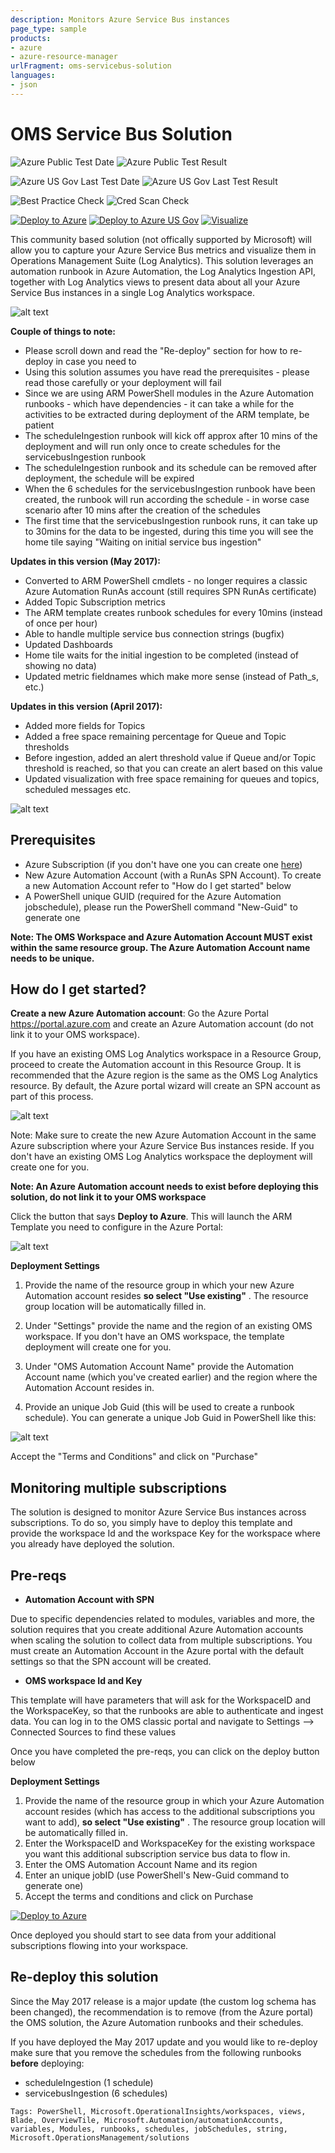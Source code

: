 ```yaml
---
description: Monitors Azure Service Bus instances
page_type: sample
products:
- azure
- azure-resource-manager
urlFragment: oms-servicebus-solution
languages:
- json
---
```

# OMS Service Bus Solution

![Azure Public Test Date](https://azurequickstartsservice.blob.core.windows.net/badges/demos/oms-servicebus-solution/PublicLastTestDate.svg)
![Azure Public Test Result](https://azurequickstartsservice.blob.core.windows.net/badges/demos/oms-servicebus-solution/PublicDeployment.svg)

![Azure US Gov Last Test Date](https://azurequickstartsservice.blob.core.windows.net/badges/demos/oms-servicebus-solution/FairfaxLastTestDate.svg)
![Azure US Gov Last Test Result](https://azurequickstartsservice.blob.core.windows.net/badges/demos/oms-servicebus-solution/FairfaxDeployment.svg)

![Best Practice Check](https://azurequickstartsservice.blob.core.windows.net/badges/demos/oms-servicebus-solution/BestPracticeResult.svg)
![Cred Scan Check](https://azurequickstartsservice.blob.core.windows.net/badges/demos/oms-servicebus-solution/CredScanResult.svg)

[![Deploy to Azure](https://raw.githubusercontent.com/Azure/azure-quickstart-templates/master/1-CONTRIBUTION-GUIDE/images/deploytoazure.svg?sanitize=true)](https://portal.azure.com/#create/Microsoft.Template/uri/https%3A%2F%2Fraw.githubusercontent.com%2FAzure%2Fazure-quickstart-templates%2Fmaster%2Fdemos%2Foms-servicebus-solution%2Fazuredeploy.json)
[![Deploy to Azure US Gov](https://raw.githubusercontent.com/Azure/azure-quickstart-templates/master/1-CONTRIBUTION-GUIDE/images/deploytoazuregov.svg?sanitize=true)](https://portal.azure.us/#create/Microsoft.Template/uri/https%3A%2F%2Fraw.githubusercontent.com%2FAzure%2Fazure-quickstart-templates%2Fmaster%2Fdemos%2Foms-servicebus-solution%2Fazuredeploy.json)
[![Visualize](https://raw.githubusercontent.com/Azure/azure-quickstart-templates/master/1-CONTRIBUTION-GUIDE/images/visualizebutton.svg?sanitize=true)](http://armviz.io/#/?load=https%3A%2F%2Fraw.githubusercontent.com%2FAzure%2Fazure-quickstart-templates%2Fmaster%2Fdemos%2Foms-servicebus-solution%2Fazuredeploy.json)

This community based solution (not offically supported by Microsoft) will allow you to capture your Azure Service Bus metrics and visualize them in Operations Management Suite (Log Analytics). This solution leverages an automation runbook in Azure Automation, the Log Analytics Ingestion API, together with Log Analytics views to present data about all your Azure Service Bus instances in a single Log Analytics workspace.

![alt text](images/ServiceBusSolution.png "Solution View")

**Couple of things to note:**
+ Please scroll down and read the "Re-deploy" section for how to re-deploy in case you need to
+ Using this solution assumes you have read the prerequisites - please read those carefully or your deployment will fail
+ Since we are using ARM PowerShell modules in the Azure Automation runbooks - which have dependencies - it can take a while for the activities to be extracted during deployment of the ARM template, be patient
+ The scheduleIngestion runbook will kick off approx after 10 mins of the deployment and will run only once to create schedules for the servicebusIngestion runbook
+ The scheduleIngestion runbook and its schedule can be removed after deployment, the schedule will be expired
+ When the 6 schedules for the servicebusIngestion runbook have been created, the runbook will run according the schedule - in worse case scenario after 10 mins after the creation of the schedules
+ The first time that the servicebusIngestion runbook runs, it can take up to 30mins for the data to be ingested, during this time you will see the home tile saying "Waiting on initial service bus ingestion"

**Updates in this version (May 2017):**
+ Converted to ARM PowerShell cmdlets - no longer requires a classic Azure Automation RunAs account (still requires SPN RunAs certificate)
+ Added Topic Subscription metrics
+ The ARM template creates runbook schedules for every 10mins (instead of once per hour)
+ Able to handle multiple service bus connection strings (bugfix)
+ Updated Dashboards
+ Home tile waits for the initial ingestion to be completed (instead of showing no data)
+ Updated metric fieldnames which make more sense (instead of Path_s, etc.)

**Updates in this version (April 2017):**
+ Added more fields for Topics
+ Added a free space remaining percentage for Queue and Topic thresholds
+ Before ingestion, added an alert threshold value if Queue and/or Topic threshold is reached, so that you can create an alert based on this value
+ Updated visualization with free space remaining for queues and topics, scheduled messages etc.

![alt text](images/FreeSpaceAndAlertThreshold.png "Free space percentage and Alert Threshold")

## Prerequisites

+ Azure Subscription (if you don't have one you can create one [here](https://azure.microsoft.com/free/))
+ New Azure Automation Account (with a RunAs SPN Account). To create a new Automation Account refer to "How do I get started"  below
+ A PowerShell unique GUID (required for the Azure Automation jobschedule), please run the PowerShell command "New-Guid" to generate one

**Note: The OMS Workspace and Azure Automation Account MUST exist within the same resource group. The Azure Automation Account name needs to be unique.**

## How do I get started?

**Create a new Azure Automation account**: Go the Azure Portal https://portal.azure.com and create an Azure Automation account (do not link it to your OMS workspace).

If you have an existing OMS Log Analytics workspace in a Resource Group, proceed to create the Automation account in this Resource Group. It is recommended that the Azure region is the same as the OMS Log Analytics resource. By default, the Azure portal wizard will create an SPN account as part of this process.

![alt text](images/AAAccountSPN.png "SPN creation")

Note: Make sure to create the new Azure Automation Account in the same Azure subscription where your Azure Service Bus instances reside. If you don't have an existing OMS Log Analytics workspace the deployment will create one for you.

**Note: An Azure Automation account needs to exist before deploying this solution, do not link it to your OMS workspace**

Click the button that says **Deploy to Azure**. This will launch the ARM Template you need to configure in the Azure Portal:

![alt text](images/step3deploy.png "Deployment in the portal")

**Deployment Settings**

1. Provide the name of the resource group in which your new Azure Automation account resides **so select "Use existing"** . The resource group location will be automatically filled in.

2. Under "Settings" provide the name and the region of an existing OMS workspace. If you don't have an OMS workspace, the template deployment will create one for you.

3. Under "OMS Automation Account Name" provide the Automation Account name (which you've created earlier) and the region where the Automation Account resides in.

4. Provide an unique Job Guid (this will be used to create a runbook schedule). You can generate a unique Job Guid in PowerShell like this:

![alt text](images/NewGuid.png "Generate a new GUID in PowerShell")

Accept the "Terms and Conditions" and click on "Purchase"

## Monitoring multiple subscriptions

The solution is designed to monitor Azure Service Bus instances across subscriptions.
To do so, you simply have to deploy this template and provide the workspace Id and the workspace Key for the workspace where you already have deployed the solution.

## Pre-reqs

- **Automation Account with SPN**

Due to specific dependencies related to modules, variables and more, the solution requires that you create additional Azure Automation accounts when scaling the solution to collect data from multiple subscriptions. You must create an Automation Account in the Azure portal with the default settings so that the SPN account will be created.

- **OMS workspace Id and Key**

This template will have parameters that will ask for the WorkspaceID and the WorkspaceKey, so that the runbooks are able to authenticate and ingest data.
You can log in to the OMS classic portal and navigate to Settings --> Connected Sources to find these values

Once you have completed the pre-reqs, you can click on the deploy button below

**Deployment Settings**

1. Provide the name of the resource group in which your Azure Automation account resides (which has access to the additional subscriptions you want to add), **so select "Use existing"** . The resource group location will be automatically filled in.
2. Enter the WorkspaceID and WorkspaceKey for the existing workspace you want this additional subscription service bus data to flow in.
3. Enter the OMS Automation Account Name and its region
4. Enter an unique jobID (use PowerShell's New-Guid command to generate one)
5. Accept the terms and conditions and click on Purchase

[![Deploy to Azure](https://raw.githubusercontent.com/Azure/azure-quickstart-templates/master/1-CONTRIBUTION-GUIDE/images/deploytoazure.svg?sanitize=true)](https://portal.azure.com/#create/Microsoft.Template/uri/https%3A%2F%2Fraw.githubusercontent.com%2Fazure%2Fazure-quickstart-templates%2Fmaster%2Fdemos%2Foms-servicebus-solution%2Fnestedtemplates%2FaddMultipleSubscriptions.json)

Once deployed you should start to see data from your additional subscriptions flowing into your workspace.

## Re-deploy this solution
Since the May 2017 release is a major update (the custom log schema has been changed), the recommendation is to remove (from the Azure portal) the OMS solution, the Azure Automation runbooks and their schedules.

If you have deployed the May 2017 update and you would like to re-deploy make sure that you remove the schedules from the following runbooks **before** deploying:
+ scheduleIngestion (1 schedule)
+ servicebusIngestion (6 schedules)

`Tags: PowerShell, Microsoft.OperationalInsights/workspaces, views, Blade, OverviewTile, Microsoft.Automation/automationAccounts, variables, Modules, runbooks, schedules, jobSchedules, string, Microsoft.OperationsManagement/solutions`
